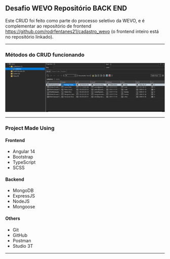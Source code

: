 ## Desafio WEVO Repositório BACK END 

Este CRUD foi feito como parte do processo seletivo da WEVO, e é complementar ao repositório de frontend https://github.com/rodrfentanes21/cadastro_wevo (o frontend inteiro está no repositório linkado).

<hr />

### Métodos do CRUD funcionando

<img src="imgs\dados.png" />

<hr />

### Project Made Using


#### Frontend
- Angular 14
- Bootstrap
- TypeScript
- SCSS

#### Backend
- MongoDB
- ExpressJS
- NodeJS
- Mongoose

#### Others
- Git
- GitHub
- Postman
- Studio 3T

<hr />
